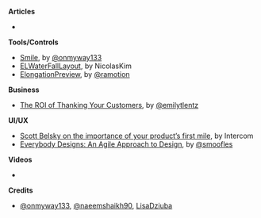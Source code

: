 
**Articles**

* 

**Tools/Controls**

* [Smile](https://github.com/onmyway133/Smile), by [@onmyway133](https://twitter.com/onmyway133)
* [ELWaterFallLayout](https://github.com/NicolasKim/ELWaterFallLayout), by NicolasKim
* [ElongationPreview](https://github.com/ramotion/elongation-preview), by [@ramotion](https://twitter.com/ramotion)

**Business**

* [The ROI of Thanking Your Customers](https://www.helpscout.net/blog/roi-of-thanking-customers/), by [@emilytlentz](https://www.helpscout.net/blog/roi-of-thanking-customers/)


**UI/UX**

* [Scott Belsky on the importance of your product’s first mile](https://blog.intercom.com/scott-belsky-behance-benchmark/), by Intercom
* [Everybody Designs: An Agile Approach to Design](https://pspdfkit.com/blog/2017/everybody-designs/), by [@smoofles](https://twitter.com/smoofles)

**Videos**

* 

**Credits**

* [@onmyway133](https://twitter.com/onmyway133), [@naeemshaikh90](https://twitter.com/naeemshaikh90), [LisaDziuba](https://github.com/lisadziuba)
